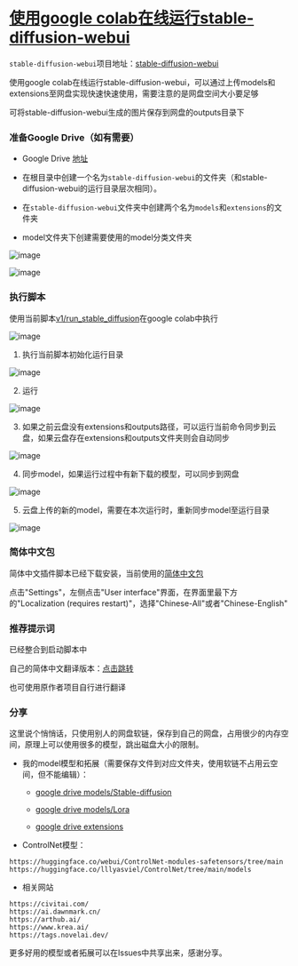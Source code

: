 # [使用google colab在线运行stable-diffusion-webui](https://github.com/zc0125/colab-stable-diffusion-webui)

`stable-diffusion-webui`项目地址：[stable-diffusion-webui](https://github.com/AUTOMATIC1111/stable-diffusion-webui)

使用google colab在线运行stable-diffusion-webui，可以通过上传models和extensions至网盘实现快速快速使用，需要注意的是网盘空间大小要足够

可将stable-diffusion-webui生成的图片保存到网盘的outputs目录下


### 准备Google Drive（如有需要）

- Google Drive [地址](https://drive.google.com/drive/my-drive)

- 在根目录中创建一个名为`stable-diffusion-webui`的文件夹（和stable-diffusion-webui的运行目录层次相同）。

- 在`stable-diffusion-webui`文件夹中创建两个名为`models`和`extensions`的文件夹

- model文件夹下创建需要使用的model分类文件夹

![image](https://user-images.githubusercontent.com/51420323/226169034-a3478906-b77a-436c-89d3-6def3b7cdfdc.png)

![image](https://user-images.githubusercontent.com/51420323/226173991-42c13d16-584f-47a3-8129-b71efd9c6870.png)


### 执行脚本

使用当前脚本[v1/run_stable_diffusion](https://github.com/zc0125/colab-stable-diffusion-webui/blob/main/v1/run_stable_diffusion.ipynb)在google colab中执行

![image](https://user-images.githubusercontent.com/51420323/226174230-5a401105-e878-4e30-97a0-f34b2aebabad.png)


1. 执行当前脚本初始化运行目录

![image](https://user-images.githubusercontent.com/51420323/226173252-f34cc9bc-2c7f-44f0-a945-cec14639b4e6.png)

2. 运行

![image](https://user-images.githubusercontent.com/51420323/226173332-7a5f51d1-f798-4508-b0c1-c427b6a52f36.png)

3. 如果之前云盘没有extensions和outputs路径，可以运行当前命令同步到云盘，如果云盘存在extensions和outputs文件夹则会自动同步

![image](https://user-images.githubusercontent.com/51420323/226173925-5e5e2af6-df5a-4a8c-8a71-9b6f10614027.png)


4. 同步model，如果运行过程中有新下载的模型，可以同步到网盘

![image](https://user-images.githubusercontent.com/51420323/226173791-8b40b6cd-370d-4ec9-a756-a4ed7bcbac67.png)


5. 云盘上传的新的model，需要在本次运行时，重新同步model至运行目录

![image](https://user-images.githubusercontent.com/51420323/226174360-d54ecd00-e72b-47e2-9f90-3eae4f406f41.png)




### 简体中文包

简体中文插件脚本已经下载安装，当前使用的[简体中文包](https://github.com/VinsonLaro/stable-diffusion-webui-chinese)

点击"Settings"，左侧点击"User interface"界面，在界面里最下方的"Localization (requires restart)"，选择"Chinese-All"或者"Chinese-English"

### 推荐提示词

已经整合到启动脚本中

自己的简体中文翻译版本：[点击跳转](https://github.com/zc0125/webui-tagcomplete/tree/branch/chinese-ex)

也可使用原作者项目自行进行翻译

### 分享

这里说个悄悄话，只使用别人的网盘软链，保存到自己的网盘，占用很少的内存空间，原理上可以使用很多的模型，跳出磁盘大小的限制。

- 我的model模型和拓展（需要保存文件到对应文件夹，使用软链不占用云空间，但不能编辑）：

  - [google drive models/Stable-diffusion](https://drive.google.com/drive/folders/1wSpxGyqD3rGY6LDKfFXYYwxtd1_amjuS?usp=sharing)

  - [google drive models/Lora](https://drive.google.com/drive/folders/1BTmTJesXW9j2ZtLgUMlvqMup8QIAVaFJ?usp=sharing)

  - [google drive extensions](https://drive.google.com/drive/folders/1Wrta7OGFNs-7Us7h4CIh-wCHYKu1bgqt?usp=sharing)

- ControlNet模型：
```
https://huggingface.co/webui/ControlNet-modules-safetensors/tree/main
https://huggingface.co/lllyasviel/ControlNet/tree/main/models
```

- 相关网站
```
https://civitai.com/
https://ai.dawnmark.cn/
https://arthub.ai/
https://www.krea.ai/
https://tags.novelai.dev/
```

更多好用的模型或者拓展可以在Issues中共享出来，感谢分享。

